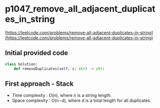 # p1047_remove_all_adjacent_duplicates_in_string
[https://leetcode.com/problems/remove-all-adjacent-duplicates-in-string](https://leetcode.com/problems/remove-all-adjacent-duplicates-in-string)

## Initial provided code
```Python
class Solution:
    def removeDuplicates(self, s: str) -> str:
```

## First approach - Stack

- Time complexity : $O(n)$, where $n$ is a string length.
- Space complexity : O(n−d), where $d$ is a total length
for all duplicates.